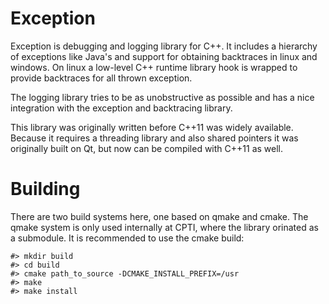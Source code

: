 Exception
=========

Exception is debugging and logging library for C++. It includes a hierarchy of exceptions
like Java's and support for obtaining backtraces in linux and windows. On linux a low-level
C++ runtime library hook is wrapped to provide backtraces for all thrown exception.

The logging library tries to be as unobstructive as possible and has a nice integration with
the exception and backtracing library.

This library was originally written before C++11 was widely available. Because it requires
a threading library and also shared pointers it was originally built on Qt, but now can be
compiled with C++11 as well.

Building
========

There are two build systems here, one based on qmake and cmake. The qmake system is 
only used internally at CPTI, where the library orinated as a submodule. It is recommended
to use the cmake build:

    #> mkdir build
    #> cd build
    #> cmake path_to_source -DCMAKE_INSTALL_PREFIX=/usr
    #> make
    #> make install
